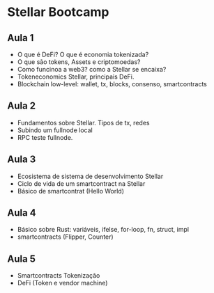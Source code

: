 # Stellar Bootcamp

## Aula 1

- O que é DeFi? O que é economia tokenizada?
- O que são tokens, Assets e criptomoedas?
- Como funcinoa a web3? como a Stellar se encaixa?
- Tokeneconomics Stellar, principais DeFi.
- Blockchain low-level: wallet, tx, blocks, consenso, smartcontracts

## Aula 2

- Fundamentos sobre Stellar. Tipos de tx, redes
- Subindo um fullnode local
- RPC teste fullnode.

## Aula 3

- Ecosistema de sistema de desenvolvimento Stellar
- Ciclo de vida de um smartcontract na Stellar
- Básico de smartcontrat (Hello World)

## Aula 4

- Básico sobre Rust: variáveis, ifelse, for-loop, fn, struct, impl
- smartcontracts (Flipper, Counter)

## Aula 5

- Smartcontracts Tokenização
- DeFi (Token e vendor machine)
